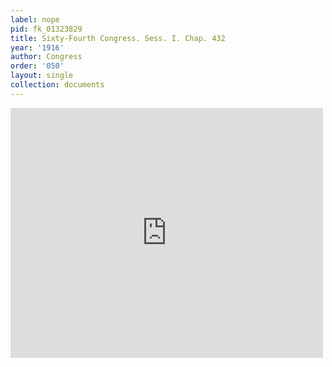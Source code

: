 ```yaml
---
label: nope
pid: fk_01323829
title: Sixty-Fourth Congress. Sess. I. Chap. 432
year: '1916'
author: Congress
order: '050'
layout: single
collection: documents
---
```

<iframe src="https://northwestern.app.box.com/embed/s/5ngqpe0qpqda0phlxq3gi1k0fhvbms8e?sortColumn=date&view=list" width="500" height="400" frameborder="0" allowfullscreen webkitallowfullscreen msallowfullscreen></iframe>
